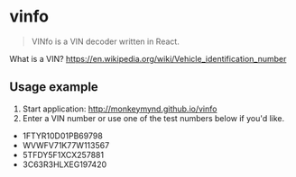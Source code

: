 # vinfo
> VINfo is a VIN decoder written in React.

What is a VIN? https://en.wikipedia.org/wiki/Vehicle_identification_number

## Usage example

1. Start application: http://monkeymynd.github.io/vinfo
2. Enter a VIN number or use one of the test numbers below if you'd like.
* 1FTYR10D01PB69798  
* WVWFV71K77W113567  
* 5TFDY5F1XCX257881  
* 3C63R3HLXEG197420  

